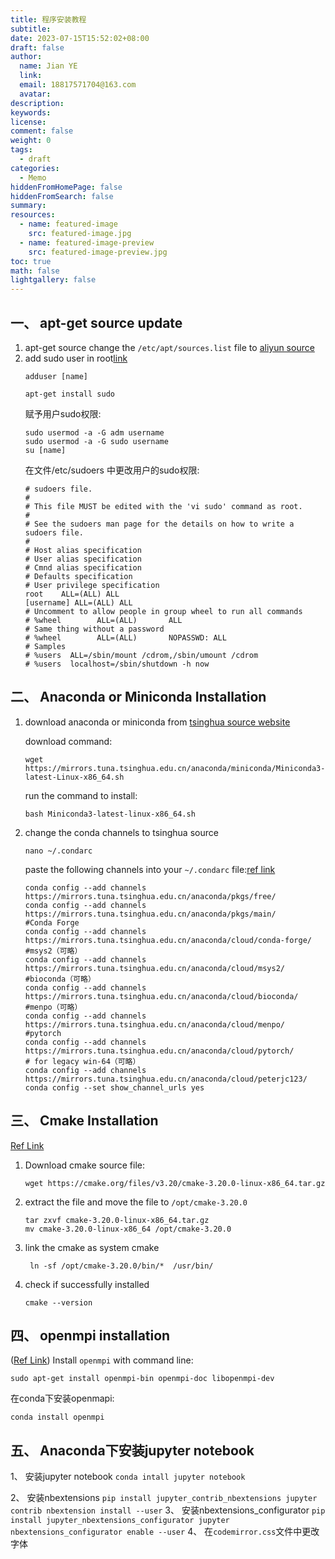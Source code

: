 ```yaml
---
title: 程序安装教程
subtitle:
date: 2023-07-15T15:52:02+08:00
draft: false
author:
  name: Jian YE
  link:
  email: 18817571704@163.com
  avatar:
description:
keywords:
license:
comment: false
weight: 0
tags:
  - draft
categories:
  - Memo
hiddenFromHomePage: false
hiddenFromSearch: false
summary:
resources:
  - name: featured-image
    src: featured-image.jpg
  - name: featured-image-preview
    src: featured-image-preview.jpg
toc: true
math: false
lightgallery: false
---
```


## 一、 apt-get source update
1. apt-get source
     change the `/etc/apt/sources.list` file to [aliyun source](https://developer.aliyun.com/mirror/ubuntu)
2. add sudo user in root[link](https://blog.csdn.net/acelove40/article/details/54343629)
    ```shell
    adduser [name]
    ```
    ```shell
    apt-get install sudo
    ```
   赋予用户sudo权限:
    ```shell
    sudo usermod -a -G adm username
    sudo usermod -a -G sudo username
    su [name]
    ```
    在文件/etc/sudoers 中更改用户的sudo权限:
    ```text
    # sudoers file.
    #
    # This file MUST be edited with the 'vi sudo' command as root.
    #
    # See the sudoers man page for the details on how to write a sudoers file.
    #
    # Host alias specification
    # User alias specification
    # Cmnd alias specification
    # Defaults specification
    # User privilege specification
    root    ALL=(ALL) ALL
    [username] ALL=(ALL) ALL
    # Uncomment to allow people in group wheel to run all commands
    # %wheel        ALL=(ALL)       ALL
    # Same thing without a password
    # %wheel        ALL=(ALL)       NOPASSWD: ALL
    # Samples
    # %users  ALL=/sbin/mount /cdrom,/sbin/umount /cdrom
    # %users  localhost=/sbin/shutdown -h now
    ```

## 二、 Anaconda or Miniconda Installation

1. download anaconda or miniconda from [tsinghua source website](https://mirrors.tuna.tsinghua.edu.cn/anaconda/miniconda/)

    download command:
    ```shell
    wget https://mirrors.tuna.tsinghua.edu.cn/anaconda/miniconda/Miniconda3-latest-Linux-x86_64.sh
    ```

    run the command to install:
    ```shell
    bash Miniconda3-latest-linux-x86_64.sh
    ```
2. change the conda channels to tsinghua source

    ```shell
    nano ~/.condarc
    ```

    paste the following channels into your `~/.condarc` file:[ref link](https://blog.csdn.net/weixin_34910922/article/details/116721774)
    ```text
    conda config --add channels https://mirrors.tuna.tsinghua.edu.cn/anaconda/pkgs/free/
    conda config --add channels https://mirrors.tuna.tsinghua.edu.cn/anaconda/pkgs/main/
    #Conda Forge
    conda config --add channels https://mirrors.tuna.tsinghua.edu.cn/anaconda/cloud/conda-forge/
    #msys2（可略）
    conda config --add channels https://mirrors.tuna.tsinghua.edu.cn/anaconda/cloud/msys2/
    #bioconda（可略）
    conda config --add channels https://mirrors.tuna.tsinghua.edu.cn/anaconda/cloud/bioconda/
    #menpo（可略）
    conda config --add channels https://mirrors.tuna.tsinghua.edu.cn/anaconda/cloud/menpo/
    #pytorch
    conda config --add channels https://mirrors.tuna.tsinghua.edu.cn/anaconda/cloud/pytorch/
    # for legacy win-64（可略）
    conda config --add channels https://mirrors.tuna.tsinghua.edu.cn/anaconda/cloud/peterjc123/
    conda config --set show_channel_urls yes
    ```

## 三、 Cmake Installation

[Ref Link](https://blog.csdn.net/liushao1031177/article/details/119799007)

  1. Download cmake source file:
      ```shell
      wget https://cmake.org/files/v3.20/cmake-3.20.0-linux-x86_64.tar.gz
      ```
  2. extract the file and move the file to `/opt/cmake-3.20.0`
      ```shell
      tar zxvf cmake-3.20.0-linux-x86_64.tar.gz
      mv cmake-3.20.0-linux-x86_64 /opt/cmake-3.20.0
      ```
  3. link the cmake as system cmake
       ```shell
        ln -sf /opt/cmake-3.20.0/bin/*  /usr/bin/
       ```
  4. check if successfully installed
     ```shell
     cmake --version
     ```

## 四、 openmpi installation

([Ref Link](https://blog.csdn.net/songbaiyao/article/details/72858184))
Install `openmpi` with command line:
```shell
sudo apt-get install openmpi-bin openmpi-doc libopenmpi-dev
```
在conda下安装openmapi:
```shell
conda install openmpi
```

## 五、 Anaconda下安装jupyter notebook

1、 安装jupyter notebook
    `conda intall jupyter notebook`

2、 安装nbextensions
    ```
    pip install jupyter_contrib_nbextensions
    jupyter contrib nbextension install --user
    ```
3、 安装nbextensions_configurator
    ```
    pip install jupyter_nbextensions_configurator
    jupyter nbextensions_configurator enable --user
    ```
4、 在`codemirror.css`文件中更改字体


